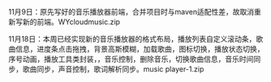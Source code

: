 11月9日：原先写好的音乐播放器前端，合并项目时与maven适配性差，故取消重新写新的前端。WYcloudmusic.zip


11月18日：本周已经实现新的音乐播放器的格式布局，播放列表自定义滚动条，歌曲信息，进度条点击拖拽，背景高斯模糊，加载歌曲，图标切换，播放状态切换，序号动画，播放工具类封装，，音乐控制，删除音乐，切换歌曲信息，音乐时间同步，歌曲同步，声音控制，歌词解析同步。music player-1.zip

